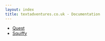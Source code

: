 ```yaml
---
layout: index
title: textadventures.co.uk - Documentation
---
```


* [Quest](/quest)
* [Squiffy](/squiffy)